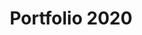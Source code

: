 ---
title: Portfolio 2020
type: Site web
preview: /images/preview-min/preview-portfolio-2020.jpg
images-desktop: [
    '/images/pf2020/web/pf2020-1.png',
    '/images/pf2020/web/pf2020-2.png',
    '/images/pf2020/web/pf2020-3.png',
]
images-mobile: [
    '/images/pf2020/mobile/pf2020-1.png',
    '/images/pf2020/mobile/pf2020-2.png',
]
period: Mars 2020
site: "https://v2020.romaricgauzi.com/"
github: "https://github.com/romaric-g/romaricgauzi.com"
tags: ["web","UI"]
---